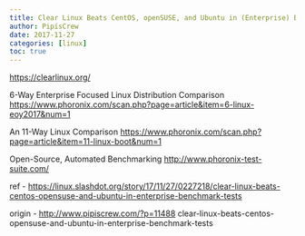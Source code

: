 ```yaml
---
title: Clear Linux Beats CentOS, openSUSE, and Ubuntu in (Enterprise) Benchmark Tests
author: PipisCrew
date: 2017-11-27
categories: [linux]
toc: true
---
```


https://clearlinux.org/

6-Way Enterprise Focused Linux Distribution Comparison
https://www.phoronix.com/scan.php?page=article&item=6-linux-eoy2017&num=1

An 11-Way Linux Comparison
https://www.phoronix.com/scan.php?page=article&item=11-linux-boot&num=1

Open-Source, Automated Benchmarking
http://www.phoronix-test-suite.com/

ref - https://linux.slashdot.org/story/17/11/27/0227218/clear-linux-beats-centos-opensuse-and-ubuntu-in-enterprise-benchmark-tests

origin - http://www.pipiscrew.com/?p=11488 clear-linux-beats-centos-opensuse-and-ubuntu-in-enterprise-benchmark-tests